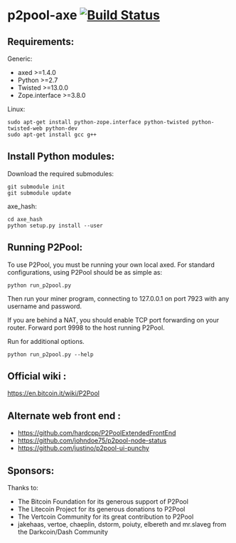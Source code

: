 # p2pool-axe [![Build Status](https://travis-ci.org/AXErunners/p2pool-axe.svg?branch=master)](https://travis-ci.org/AXErunners/p2pool-axe)

Requirements:
-------------------------
Generic:

* axed >=1.4.0
* Python >=2.7
* Twisted >=13.0.0
* Zope.interface >=3.8.0

Linux:

    sudo apt-get install python-zope.interface python-twisted python-twisted-web python-dev
    sudo apt-get install gcc g++

Install Python modules:
-------------------------
Download the required submodules:

    git submodule init
    git submodule update

axe_hash:

    cd axe_hash
    python setup.py install --user

Running P2Pool:
-------------------------
To use P2Pool, you must be running your own local axed. For standard
configurations, using P2Pool should be as simple as:

    python run_p2pool.py

Then run your miner program, connecting to 127.0.0.1 on port 7923 with any
username and password.

If you are behind a NAT, you should enable TCP port forwarding on your
router. Forward port 9998 to the host running P2Pool.

Run for additional options.

    python run_p2pool.py --help

Official wiki :
-------------------------
https://en.bitcoin.it/wiki/P2Pool

Alternate web front end :
-------------------------
* https://github.com/hardcpp/P2PoolExtendedFrontEnd
* https://github.com/johndoe75/p2pool-node-status
* https://github.com/justino/p2pool-ui-punchy

Sponsors:
-------------------------

Thanks to:
* The Bitcoin Foundation for its generous support of P2Pool
* The Litecoin Project for its generous donations to P2Pool
* The Vertcoin Community for its great contribution to P2Pool
* jakehaas, vertoe, chaeplin, dstorm, poiuty, elbereth  and mr.slaveg from the Darkcoin/Dash Community
